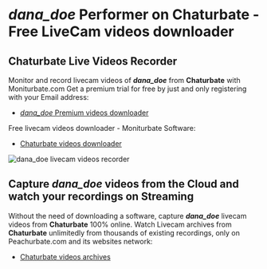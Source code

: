 # _dana_doe_ Performer on Chaturbate - Free LiveCam videos downloader

## Chaturbate Live Videos Recorder

Monitor and record livecam videos of **_dana_doe_** from **Chaturbate** with Moniturbate.com
Get a premium trial for free by just and only registering with your Email address:
* [_dana_doe_ Premium videos downloader](https://moniturbate.com/request-demo-licence-key.html)

Free livecam videos downloader - Moniturbate Software:
* [Chaturbate videos downloader](https://moniturbate.com/moniturbate-download-software.html)

![_dana_doe_ livecam videos recorder](https://peachurnet.com/templates/moniturbate-software.png)


## Capture _dana_doe_ videos from the Cloud and watch your recordings on Streaming

Without the need of downloading a software, capture **_dana_doe_** livecam videos from **Chaturbate** 100% online.
Watch Livecam archives from **Chaturbate** unlimitedly from thousands of existing recordings, only on Peachurbate.com and its websites network:
* [Chaturbate videos archives](https://peachurnet.com/)